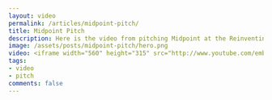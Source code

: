 ```yaml
---
layout: video
permalink: /articles/midpoint-pitch/
title: Midpoint Pitch
description: Here is the video from pitching Midpoint at the Reinventing Local Hackathon.
image: /assets/posts/midpoint-pitch/hero.png
video: <iframe width="560" height="315" src="http://www.youtube.com/embed/PLxAxMXWt6o" frameborder="0" allowfullscreen></iframe>
tags:
- video
- pitch
comments: false
---
```


<!-- <div class="hero">{% asset posts/midpoint-pitch/hero.png %}</div> -->

<!-- <a href="/projects/midpoint">Midpoint</a> (Reinventing Local Hackathon at General Assembly 2012) -->
